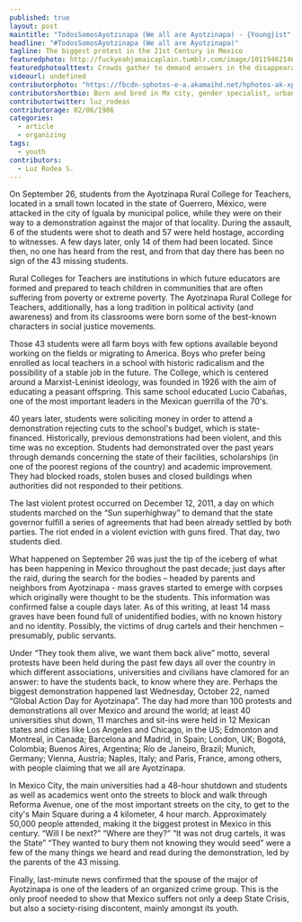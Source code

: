 ```yaml
---
published: true
layout: post
maintitle: "TodosSomosAyotzinapa (We all are Ayotzinapa) - {Young}ist"
headline: "#TodosSomosAyotzinapa (We all are Ayotzinapa)"
tagline: The biggest protest in the 21st Century in Mexico
featuredphoto: http://fuckyeahjamaicaplain.tumblr.com/image/101194621466
featuredphotoalttext: Crowds gather to demand answers in the disappearance of students.
videourl: undefined
contributorphoto: "https://fbcdn-sphotos-e-a.akamaihd.net/hphotos-ak-xpa1/t31.0-8/s720x720/1397469_10152045657432938_2142110757_o.jpg"
contributorshortbio: Born and bred in Mx city, gender specialist, urban development enthusiast, working in community development.
contributortwitter: luz_rodeas
contributorage: 02/06/1986
categories: 
  - article
  - organizing
tags: 
  - youth
contributors: 
  - Luz Rodea S.
---
```

On September 26, students from the Ayotzinapa Rural College for Teachers, located in a small town located in the state of Guerrero, México, were attacked in the city of Iguala by municipal police, while they were on their way to a demonstration against the major of that locality. During the assault, 6 of the students were shot to death and 57 were held hostage, according to witnesses. A few days later, only 14 of them had been located. Since then, no one has heard from the rest, and from that day there has been no sign of the 43 missing students.

Rural Colleges for Teachers are institutions in which future educators are formed and prepared to teach children in communities that are often suffering from poverty or extreme poverty. The Ayotzinapa Rural College for Teachers, additionally, has a long tradition in political activity (and awareness) and from its classrooms were born some of the best-known characters in social justice movements.

Those 43 students were all farm boys with few options available beyond working on the fields or migrating to America. Boys who prefer being enrolled as local teachers in a school with historic radicalism and the possibility of a stable job in the future. The College, which is centered around a Marxist-Leninist ideology, was founded in 1926 with the aim of educating a peasant offspring. This same school educated Lucio Cabañas, one of the most important leaders in the Mexican guerrilla of the 70's.

40 years later, students were soliciting money in order to attend a demonstration rejecting cuts to the school's budget, which is state-financed. Historically, previous demonstrations had been violent, and this time was no exception. Students had demonstrated over the past years through demands concerning the state of their facilities, scholarships (in one of the poorest regions of the country) and academic improvement. They had blocked roads, stolen buses and closed buildings when authorities did not responded to their petitions.

The last violent protest occurred on December 12, 2011, a day on which students marched on the “Sun superhighway” to demand that the state governor fulfill a series of agreements that had been already settled by both parties. The riot ended in a violent eviction with guns fired. That day, two students died.

What happened on September 26 was just the tip of the iceberg of what has been happening in Mexico throughout the past decade; just days after the raid, during the search for the bodies – headed by parents and neighbors from Ayotzinapa - mass graves started to emerge with corpses which originally were thought to be the students. This information was confirmed false a couple days later. As of this writing, at least 14 mass graves have been found full of unidentified bodies, with no known history and no identity. Possibly, the victims of drug cartels and their henchmen – presumably, public servants.

Under “They took them alive, we want them back alive” motto, several protests have been held during the past few days all over the country in which different associations, universities and civilians have clamored for an answer: to have the students back, to know where they are. Perhaps the biggest demonstration happened last Wednesday, October 22, named “Global Action Day for Ayotzinapa”. The day had more than 100 protests and demonstrations all over Mexico and around the world; at least 40 universities shut down, 11 marches and sit-ins were held in 12 Mexican states and cities like Los Angeles and Chicago, in the US; Edmonton and Montreal, in Canada; Barcelona and Madrid, in Spain; London, UK; Bogotá, Colombia; Buenos Aires, Argentina; Río de Janeiro, Brazil; Munich, Germany; Vienna, Austria; Naples, Italy; and Paris, France, among others, with people claiming that we all are Ayotzinapa.

In Mexico City, the main universities had a 48-hour shutdown and students as well as academics went onto the streets to block and walk through Reforma Avenue, one of the most important streets on the city, to get to the city's Main Square during a 4 kilometer, 4 hour march. Approximately 50,000 people attended, making it the biggest protest in Mexico in this century. “Will I be next?” “Where are they?” “It was not drug cartels, it was the State” “They wanted to bury them not knowing they would seed” were a few of the many things we heard and read during the demonstration, led by the parents of the 43 missing.

Finally, last-minute news confirmed that the spouse of the major of Ayotzinapa is one of the leaders of an organized crime group. This is the only proof needed to show that Mexico suffers not only a deep State Crisis, but also a society-rising discontent, mainly amongst its youth. 
